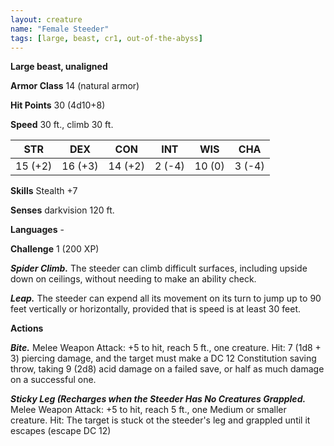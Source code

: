 ```yaml
---
layout: creature
name: "Female Steeder"
tags: [large, beast, cr1, out-of-the-abyss]
---
```


**Large beast, unaligned**

**Armor Class** 14 (natural armor)

**Hit Points** 30 (4d10+8)

**Speed** 30 ft., climb 30 ft.

|   STR   |   DEX   |   CON   |   INT   |   WIS   |   CHA   |
|:-----:|:-----:|:-----:|:-----:|:-----:|:-----:|
| 15 (+2) | 16 (+3) | 14 (+2) | 2 (-4) | 10 (0) | 3 (-4) |

**Skills** Stealth +7

**Senses** darkvision 120 ft.

**Languages** -

**Challenge** 1 (200 XP)

***Spider Climb.*** The steeder can climb difficult surfaces, including upside down on ceilings, without needing to make an ability check.

***Leap.*** The steeder can expend all its movement on its turn to jump up to 90 feet vertically or horizontally, provided that is speed is at least 30 feet.

**Actions**

***Bite.*** Melee Weapon Attack: +5 to hit, reach 5 ft., one creature. Hit: 7 (1d8 + 3) piercing damage, and the target must make a DC 12 Constitution saving throw, taking 9 (2d8) acid damage on a failed save, or half as much damage on a successful one.

***Sticky Leg (Recharges when the Steeder Has No Creatures Grappled.*** Melee Weapon Attack: +5 to hit, reach 5 ft., one Medium or smaller creature. Hit: The target is stuck ot the steeder's leg and grappled until it escapes (escape DC 12)

